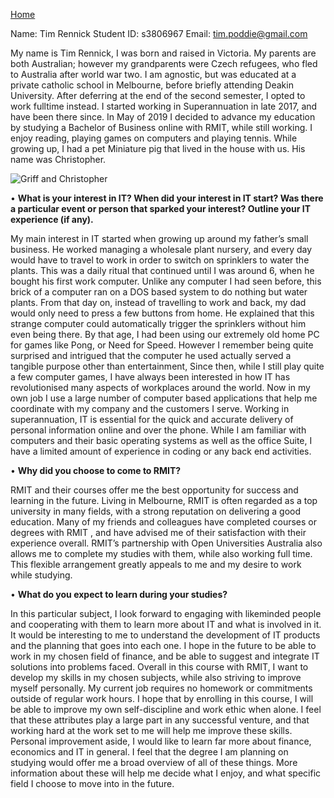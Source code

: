 
[Home](.)


Name: Tim Rennick 
Student ID: s3806967
Email: tim.poddie@gmail.com 


My name is Tim Rennick, I was born and raised in Victoria. My parents are both Australian; however my grandparents were Czech refugees,
who fled to Australia after world war two. I am agnostic, but was educated at a private catholic school in Melbourne, before briefly
attending Deakin University. After deferring at the end of the second semester, I opted to work fulltime instead. I started working in
Superannuation in late 2017, and have been there since. In May of 2019 I decided to advance my education by studying a Bachelor of 
Business online with RMIT, while still working. I enjoy reading, playing games on computers and playing tennis. While growing up, 
I had a pet Miniature pig that lived in the house with us. His name was Christopher. 

![Griff and Christopher](20150817.png)

•	**What is your interest in IT? When did your interest in IT start? Was there a particular event or person that sparked your 
interest? Outline your IT experience (if any).**

My main interest in IT started when growing up around my father’s small business. He worked managing a wholesale plant nursery,
and every day would have to travel to work in order to switch on sprinklers to water the plants. This was a daily ritual that continued until I was around 6, when he bought his first work computer. Unlike any computer I had seen before, this brick of a computer ran on a DOS based system to do nothing but water plants. From that day on, instead of travelling to work and back, my dad would only need to press a few buttons from home. He explained that this strange computer could automatically trigger the sprinklers without him even being there. By that age, I had been using our extremely old home PC for games like Pong, or Need for Speed. However I remember being quite surprised and intrigued that the computer he used actually served a tangible purpose other than entertainment, Since then, while I still play quite a few computer games, I have always been interested in how IT has revolutionised many aspects of workplaces around the world. 
Now in my own job I use a large number of computer based applications that help me coordinate with my company and the customers
I serve. Working in superannuation, IT is essential for the quick and accurate delivery of personal information online and over
the phone. While I am familiar with computers and their basic operating systems as well as the office Suite, I have a limited amount 
of experience in coding or any back end activities. 

•	**Why did you choose to come to RMIT?**

RMIT and their courses offer me the best opportunity for success and learning in the future. Living in Melbourne, RMIT is often regarded
as a top university in many fields, with a strong reputation on delivering a good education. Many of my friends and colleagues have
completed courses or degrees with RMIT , and have advised me of their satisfaction with their experience overall. RMIT’s partnership
with Open Universities Australia also allows me to complete my studies with them, while also working full time. This flexible 
arrangement greatly appeals to me and my desire to work while studying. 


•	**What do you expect to learn during your studies?**

In this particular subject, I look forward to engaging with likeminded people and cooperating with them to learn more about IT and what is involved in it. It would be interesting to me to understand the development of IT products and the planning that goes into each one. I hope in the future to be able to work in my chosen field of finance, and be able to suggest and integrate IT solutions into problems faced. 
Overall in this course with RMIT, I want to develop my skills in my chosen subjects, while also striving to improve myself personally. My current job requires no homework or commitments outside of regular work hours. I hope that by enrolling in this course, I will be able to improve my own self-discipline and work ethic when alone. I feel that these attributes play a large part in any successful venture, and that working hard at the work set to me will help me improve these skills. 
Personal improvement aside, I would like to learn far more about finance, economics and IT in general. I feel that the degree I am planning on studying would offer me a broad overview of all of these things. More information about these will help me decide what I enjoy, and what specific field I choose to move into in the future. 

